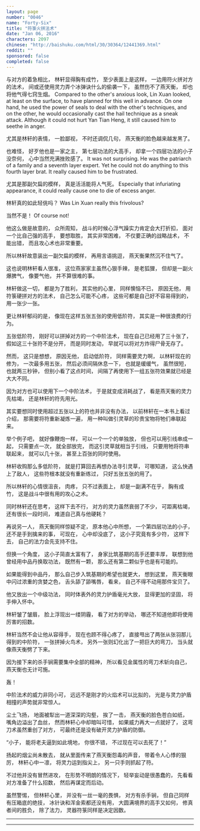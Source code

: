 ```yaml
---
layout: page
number: "0046"
name: "Forty-Six"
title: "符箓火拼法术"
date: "Jan 06, 2016"
characters: 2097
chinese: "http://baishuku.com/html/30/30364/12441369.html"
reddit: ""
sponsored: false
completed: false
---
```


与对方的着急相比，
林轩显得胸有成竹，
至少表面上是这样，
一边用符火拼对方的法术，
间或还使用灵力弄个冰弹诀什么的偷袭一下，
虽然伤不了燕天衡，
却也将他气得七窍生烟。
Compared to the other's anxious look, Lin Xuan looked, at least on the surface, to have planned for this well in advance. On one hand, he used the power of seals to deal with the other's techniques, and on the other, he would occasionally cast the hail technique as a sneak attack. Although it could not hurt Yan Tian Heng, it still caused him to seethe in anger.

尤其是林轩的表情，
一脸鄙视，
不时还调侃几句，
燕天衡的脸色越来越发黑了。


也难怪，
好歹他也是一家之主，
第七层功法的大高手，
却拿一个四层功法的小子没奈何，
心中当然充满挫败感了。
It was not surprising. He was the patriarch of a family and a seventh layer expert. Yet he could not do anything to this fourth layer brat. It really caused him to be frustrated.

尤其是那副欠扁的模样，
真是活活能将人气死。
Especially that infuriating appearance, it could really cause one to die of excess anger.

林轩真的如此轻佻吗？
Was Lin Xuan really this frivolous?

当然不是！
Of course not!

他这么做是故意的，
众所周知，
战斗的时候心浮气躁实力肯定会大打折扣，
面对一个比自己强的高手，
要想取胜，
其实非常困难，
不仅要正确的战略战术，
不能出错，
而且攻心术也非常重要。

所以林轩故意装出一副欠扁的模样，
再用言语挑逗，
燕天衡果然沉不住气了。

这也说明林轩看人很准，
这位燕家家主虽然心狠手辣，
是老狐狸，
但却是一副火爆脾气，
像要气他，
并不算很难的事。

林轩做这一切，
都是为了胜利，
其实他的心里，
同样懊恼不已，
原因无他，
用符箓硬拼对方的法术，
自己怎么可能不心疼，
这些可都是自己好不容易得到的，
用一张少一张。

更让林轩郁闷的是，
像现在这样五张五张的使用低阶符，
其实是一种很浪费的行为。

五张低阶符，
刚好可以拼掉对方的一个中阶法术，
现在自己已经用了三十张了，
假如这三十张符不是分开，
而是同时发动，
早就可以将对方炸得尸骨无存了。

然而，
这只是想想，
原因无他，
启动低阶符，
同样需要灵力啊，
以林轩现在的修为，
一次最多用五张，
然后必须间隔休息一下，
也就是缓缓气，
虽然很短，
也就两三秒钟，
但别小看了这点时间，
间隔了再使用下一组五张符效果就已经是大大不同。

因为对方也可以使用下一个中阶法术，
于是就变成消耗战了，
看是燕天衡的灵力先枯竭，
还是林轩的符先用光。

其实要想同时使用超过五张以上的符也并非没有办法，
以前林轩在一本书上看过介绍，
那需要将符重新凝炼一遍，
用一种叫做引灵草的珍贵宝物将牠们串联起来。

举个例子吧，
就好像鞭炮一样，
可以一个一个的单独放，
但也可以用引线串成一起，
只需要点一次，
就全部放完，
而这引灵草就相当于引线，
只要用牠将符串联起来，
就可以几十张，
甚至上百张的同时使用。

林轩收购那么多低阶符，
就是打算回去再想办法寻引灵草，
可哪知道，
这么快遇上了敌人，
这些符根本就没有重新练过，
只好五张五张的用了。

所以林轩的心情很沮丧，
肉疼，
只不过表面上，
却是一副满不在乎，
胸有成竹，
这是战斗中很有用的攻心之术。

同时林轩还在思考，
这样下去不行，
对方的灵力虽然衰弱了不少，
可距离枯竭，
还有很长一段时间，
难道自己真与他硬耗？

再说另一人，
燕天衡同样惊疑不定，
原本他心中所想，
一个第四层功法的小子，
还不是手到擒来的事，
可现在，
心中却没底了，
这小子究竟有多少符，
这样下去，
自己的法力会先支持不住。

但换一个角度，
这小子简直太富有了，
身家比筑基期的高手还要丰厚，
联想到他曾经用中品丹换取功法，
既然有一颗，
那么还有第二颗似乎也是有可能的。

如果能得到中品丹，
那么自己步入筑基期的希望也就更大，
想到这里，
燕天衡眼中闪过浓重的贪婪之色，
舌头舔了舔嘴唇，
看来，
自己不得不动用那件宝贝了。

他又放出一个中级功法，
同时体表外的灵力护盾毫光大放，
显得更加的坚固，
将手伸入怀中。

林轩皱了皱眉，
脸上浮现出一缕阴霾，
看了对方的举动，
哪还不知道他即将使用厉害的招数。

林轩当然不会让他从容得手，
现在也顾不得心疼了，
直接甩出了两张从张羽那儿得到的中阶符，
一张拼掉火鸟术，
另外一张则幻化出了一把巨大的弯刀，
当头就像燕天衡劈了下来。

因为接下来的杀手锏需要集中全部的精神，
所以看见金属性的弯刀术斩向自己，
燕天衡也无计可施。

轰！

中阶法术的威力非同小可，
远远不是刚才的火焰术可以比拟的，
光是与灵力护盾相撞的声势就非常惊人。

尘土飞扬，
地面被犁出一道深深的沟壑，
挨了一击，
燕天衡的脸色苍白如纸，
嘴角边溢出了血丝，
然而林轩心中却暗叫可惜，
如果威力再大一点就好了，
这弯刀术虽然重创了对方，
可最终还是没有破开灵力护盾的防御。

“小子，
能将老夫逼到如此境地，
你很不错，
不过现在可以去死了！”

扬起的烟尘尚未散去，
就从里面传来了燕天衡怨毒的声音，
带着令人心悸的狠厉，
林轩心中一凛，
将灵力运到指尖上，
另一只手则抓起了符。

不过他并没有冒然进攻，
在形势不明朗的情况下，
轻举妄动是很愚蠢的，
先看看对方准备了什么招数，
然后再谋定而后动。

虽然警惕，
但林轩心里，
并没有一丝一毫的畏惧，
对方有杀手锏，
但自己同样有压箱底的绝技，
冰针诀和浑金索都还没有用，
大圆满境界的高手又如何，
修真者间的胜负，
除了法力，
灵器符箓同样是决定因数。

- - -
- - -
